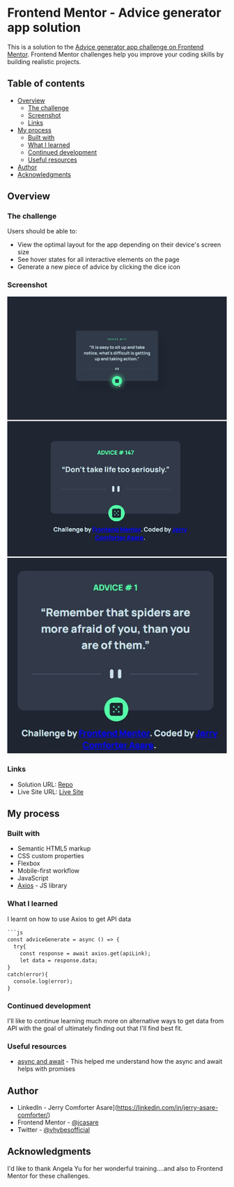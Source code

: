 # Frontend Mentor - Advice generator app solution

This is a solution to the [Advice generator app challenge on Frontend Mentor](https://www.frontendmentor.io/challenges/advice-generator-app-QdUG-13db). Frontend Mentor challenges help you improve your coding skills by building realistic projects.

## Table of contents

- [Overview](#overview)
  - [The challenge](#the-challenge)
  - [Screenshot](#screenshot)
  - [Links](#links)
- [My process](#my-process)
  - [Built with](#built-with)
  - [What I learned](#what-i-learned)
  - [Continued development](#continued-development)
  - [Useful resources](#useful-resources)
- [Author](#author)
- [Acknowledgments](#acknowledgments)


## Overview

### The challenge

Users should be able to:

- View the optimal layout for the app depending on their device's screen size
- See hover states for all interactive elements on the page
- Generate a new piece of advice by clicking the dice icon

### Screenshot

![](./design/active-states.jpg)
![](./design/desktop-design.jpg)
![](./design/mobile-design.jpg)


### Links

- Solution URL: [Repo](https://github.com/jcasare/FrontEndChallenges-advice-generator)
- Live Site URL: [Live Site](https://jcasare.github.io/FrontEndChallenges-advice-generator/)

## My process

### Built with

- Semantic HTML5 markup
- CSS custom properties
- Flexbox
- Mobile-first workflow
- JavaScript
- [Axios](https://axios-http.com/) - JS library


### What I learned

I learnt on how to use Axios to get API data

```
```js
const adviceGenerate = async () => {
  try{
    const response = await axios.get(apiLink);
    let data = response.data;
}
catch(error){
  console.log(error);
}
```

### Continued development

I'll like to continue learning much more on alternative ways to get data from API with the goal of ultimately finding out that I'll find best fit.

### Useful resources

- [async and await](https://developer.mozilla.org/en-US/docs/Learn/JavaScript/Asynchronous/Promises) - This helped me understand how the async and await helps with promises

## Author

- LinkedIn - Jerry Comforter Asare](https://linkedin.com/in/jerry-asare-comforter/)
- Frontend Mentor - [@jcasare](https://www.frontendmentor.io/profile/jcasare)
- Twitter - [@vhybesofficial](https://www.twitter.com/vhybesofficial)

## Acknowledgments

I'd like to thank Angela Yu for her wonderful training....and also to Frontend Mentor for these challenges.

